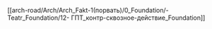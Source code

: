 [[arch-road/Arch/Arch_Fakt-1(порвать)/0_Foundation/-Teatr_Foundation/12- ГПТ_контр-сквозное-действие_Foundation]]

